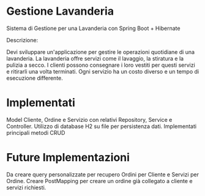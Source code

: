 # Gestione Lavanderia 

Sistema di Gestione per una Lavanderia con Spring Boot + Hibernate

Descrizione:

Devi sviluppare un'applicazione per gestire le operazioni quotidiane di una lavanderia. La lavanderia offre servizi come il lavaggio, la stiratura e la pulizia a secco. I clienti possono consegnare i loro vestiti per questi servizi e ritirarli una volta terminati. Ogni servizio ha un costo diverso e un tempo di esecuzione differente.

# Implementati

Model Cliente, Ordine e Servizio con relativi Repository, Service e Controller. Utilizzo di database H2 su file per persistenza dati.
Implementati principali metodi CRUD

# Future Implementazioni

Da creare query personalizzate per recupero Ordini per Cliente e Servizi per Ordine.
Creare PostMapping per creare un ordine già collegato a cliente e servizi richiesti.


